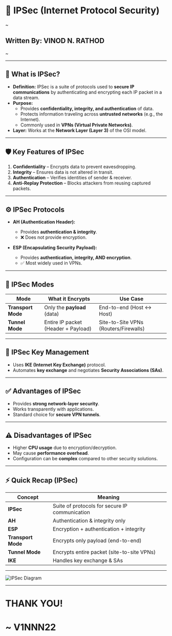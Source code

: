 # 🔐 IPSec (Internet Protocol Security)  
~
## Written By: VINOD N. RATHOD  
~

---

## 📌 What is IPSec?  
- **Definition:** IPSec is a suite of protocols used to **secure IP communications** by authenticating and encrypting each IP packet in a data stream.  
- **Purpose:**  
  - Provides **confidentiality, integrity, and authentication** of data.  
  - Protects information traveling across **untrusted networks** (e.g., the Internet).  
  - Commonly used in **VPNs (Virtual Private Networks)**.  
- **Layer:** Works at the **Network Layer (Layer 3)** of the OSI model.  

---

## 🛡️ Key Features of IPSec  
1. **Confidentiality** – Encrypts data to prevent eavesdropping.  
2. **Integrity** – Ensures data is not altered in transit.  
3. **Authentication** – Verifies identities of sender & receiver.  
4. **Anti-Replay Protection** – Blocks attackers from reusing captured packets.  

---

## ⚙️ IPSec Protocols  
- **AH (Authentication Header):**  
  - Provides **authentication & integrity**.  
  - ❌ Does not provide encryption.  

- **ESP (Encapsulating Security Payload):**  
  - Provides **authentication, integrity, AND encryption**.  
  - ✅ Most widely used in VPNs.  

---

## 🔀 IPSec Modes  

| **Mode**          | **What it Encrypts**       | **Use Case**              |
|-------------------|-----------------------------|---------------------------|
| **Transport Mode**| Only the **payload** (data) | End-to-end (Host ↔ Host) |
| **Tunnel Mode**   | Entire IP packet (Header + Payload) | Site-to-Site VPNs (Routers/Firewalls) |

---

## 🔑 IPSec Key Management  
- Uses **IKE (Internet Key Exchange)** protocol.  
- Automates **key exchange** and negotiates **Security Associations (SAs)**.  

---

## ✅ Advantages of IPSec  
- Provides **strong network-layer security**.  
- Works transparently with applications.  
- Standard choice for **secure VPN tunnels**.  

---

## ⚠️ Disadvantages of IPSec  
- Higher **CPU usage** due to encryption/decryption.  
- May cause **performance overhead**.  
- Configuration can be **complex** compared to other security solutions.  

---

## ⚡ Quick Recap (IPSec)  

| **Concept**       | **Meaning** |
|-------------------|-------------|
| **IPSec**         | Suite of protocols for secure IP communication |
| **AH**            | Authentication & integrity only |
| **ESP**           | Encryption + authentication + integrity |
| **Transport Mode**| Encrypts only payload (end-to-end) |
| **Tunnel Mode**   | Encrypts entire packet (site-to-site VPNs) |
| **IKE**           | Handles key exchange & SAs |

---

![IPSec Diagram](Assets/ipsec-diagram.png)  

---

# THANK YOU!  
# ~ **V1NNN22**